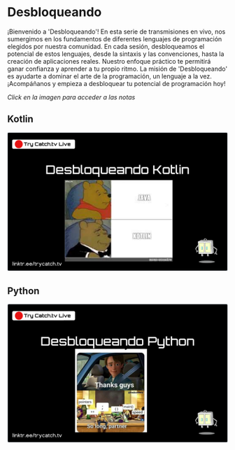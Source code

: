 # Desbloqueando

¡Bienvenido a 'Desbloqueando'! En esta serie de transmisiones en vivo, nos sumergimos en los fundamentos de diferentes lenguajes de programación elegidos por nuestra comunidad. En cada sesión, desbloqueamos el potencial de estos lenguajes, desde la sintaxis y las convenciones, hasta la creación de aplicaciones reales. Nuestro enfoque práctico te permitirá ganar confianza y aprender a tu propio ritmo. La misión de 'Desbloqueando' es ayudarte a dominar el arte de la programación, un lenguaje a la vez. ¡Acompáñanos y empieza a desbloquear tu potencial de programación hoy!

*Click en la imagen para acceder a las notas*

## Kotlin

[![Kotlin](kotlin/desbloqueando_kotlin.png "Kotlin")](kotlin/readme.md)


## Python

[![Python](python/desbloqueando_python.png "Python")](python/readme.md)
